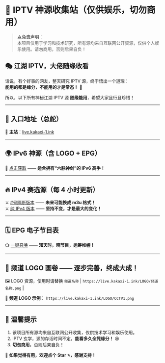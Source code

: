 # 📡 IPTV 神源收集站（仅供娱乐，切勿商用）  

> **⚠️免责声明**：  
> 本项目仅用于学习和技术研究，所有源均来自互联网公开资源，仅供个人娱乐使用。请勿商用，否则后果自负！  

## 🎭 江湖 IPTV，大佬随缘收看  

话说，有个好事的网友，整天研究 IPTV 源，终于悟出一个道理：  
**能用的都是缘分，不能用的才是常态！** 🤣  

所以，以下所有神秘江湖 IPTV 源 **随缘能用**，希望大家且行且珍惜！  

---

## 🚀 入口地址（总舵）  
🔗 **主站**：[live.kakaxi-1.ink](https://live.kakaxi-1.ink)  

---

## 🌍 IPv6 神源（含 LOGO + EPG）  
📜 [点击获取](https://live.kakaxi-1.ink/ipv6.m3u) —— **适合拥有“六脉神剑”的 IPv6 高手！**  

---

## 🔥 IPv4 赛选源（每 4 小时更新）  
⚔️ [#号隔断版本](https://live.kakaxi-1.ink/ipv4.txt) —— **未来可能换成 m3u 格式！**  
⚔️ [纯 IPv4 版本](https://live.kakaxi-1.ink/ipv4.1.txt) —— **坚持不变，才是最大的变化！**  

---

## 🗓️ EPG 电子节目表  
📺 [一键召唤](https://live.kakaxi-1.ink/epg.xml) —— **知天时，晓节目，运筹帷幄！**  

---

## 🎨 频道 LOGO 画卷  —— **逐步完善，终成大成！**  
🖼️ LOGO 资源，使用时请替换 `频道名称` | `https://live.kakaxi-1.ink/LOGO/频道名称.png` |

📢 **频道 LOGO 示例：** `https://live.kakaxi-1.ink/LOGO/CCTV1.png` 

---

## 📢 温馨提示  

1. 该项目所有源均来自互联网公开收集，仅供技术学习和娱乐使用。  
2. IPTV 玄学，源的存活时间不定，**能看多久全凭缘分！** 😆  
3. **切勿商用**，否则后果自负！  

🙏 **如果觉得有用，欢迎点个 Star ⭐，感谢支持！**  
